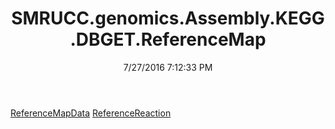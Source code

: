 ﻿---
title: SMRUCC.genomics.Assembly.KEGG.DBGET.ReferenceMap
date: 7/27/2016 7:12:33 PM
---

[ReferenceMapData](T-SMRUCC.genomics.Assembly.KEGG.DBGET.ReferenceMap.ReferenceMapData.html)
[ReferenceReaction](T-SMRUCC.genomics.Assembly.KEGG.DBGET.ReferenceMap.ReferenceReaction.html)
